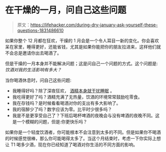 # 在干燥的一月，问自己这些问题

> 原文：<https://lifehacker.com/during-dry-january-ask-yourself-these-questions-1831486610>

如果你整个 12 月都在狂欢，干燥的 1 月会是一个令人耳目一新的变化。你会喜欢呆在家里，睡得更好，还能省钱，尤其是如果你能把你的朋友拉进来，这样他们就不会总是邀请你出去喝酒了。



但是干燥的一月本身并不能解决问题；这是问自己一个问题的方式。这个问题是:*饮酒对我的生活影响有多大？*

当你喝酒休息时，问自己这些问题:

*   我睡得好吗？除了深夜狂欢， [酒精本身就干扰睡眠](https://lifehacker.com/nix-the-nightcap-how-alcohol-and-marijuana-can-harm-yo-1740024287) 。
*   我吃得更好了吗？酒精充满了无热量，饮酒的环境常常鼓励吃零食。
*   我在存钱吗？是时候看看喝酒对你的支出有多大影响了。
*   我的宿醉少了吗？数字应该为零。比平时少很多吗？
*   我是不是更享受自己了？下班后喝杯啤酒的夜晚会与没有啤酒的夜晚不同。这是一个模糊的问题，但是:你更快乐吗？

如果你是一个轻度饮酒者，你可能根本不会注意到太多的不同。但是如果你不喝酒的时候感觉很棒，那么你可能喝得太多了。当这个月结束时，考虑一下你实际上想让 T1 喝多少酒，现在你已经知道了喝酒对你生活的不同方面的影响。